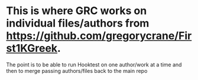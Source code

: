 # This is where GRC works on individual files/authors from https://github.com/gregorycrane/First1KGreek.

The point is to be able to run Hooktest on one author/work at a time and then to merge passing authors/files back to the main repo
